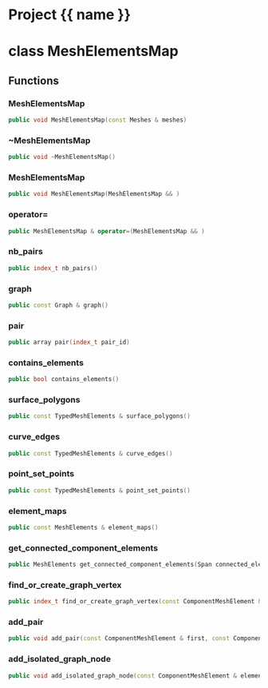 <script setup>
import {useRoute} from 'vitepress'
const {path} = useRoute()
const tokens = path.split('/')
const words = tokens[2].split('-');
for (let i = 0; i < words.length; i++) {
    words[i] = words[i].charAt(0).toUpperCase() + words[i].slice(1);
    words[i] = words[i].replace('geode', 'Geode')
}
const name = words.join('-');
</script>
# Project {{ name }}

# class MeshElementsMap


## Functions

### MeshElementsMap

```cpp
public void MeshElementsMap(const Meshes & meshes)
```


### ~MeshElementsMap

```cpp
public void ~MeshElementsMap()
```


### MeshElementsMap

```cpp
public void MeshElementsMap(MeshElementsMap && )
```


### operator=

```cpp
public MeshElementsMap & operator=(MeshElementsMap && )
```


### nb_pairs

```cpp
public index_t nb_pairs()
```


### graph

```cpp
public const Graph & graph()
```


### pair

```cpp
public array pair(index_t pair_id)
```


### contains_elements

```cpp
public bool contains_elements()
```


### surface_polygons

```cpp
public const TypedMeshElements & surface_polygons()
```


### curve_edges

```cpp
public const TypedMeshElements & curve_edges()
```


### point_set_points

```cpp
public const TypedMeshElements & point_set_points()
```


### element_maps

```cpp
public const MeshElements & element_maps()
```


### get_connected_component_elements

```cpp
public MeshElements get_connected_component_elements(Span connected_elements)
```


### find_or_create_graph_vertex

```cpp
public index_t find_or_create_graph_vertex(const ComponentMeshElement & cme)
```


### add_pair

```cpp
public void add_pair(const ComponentMeshElement & first, const ComponentMeshElement & second)
```


### add_isolated_graph_node

```cpp
public void add_isolated_graph_node(const ComponentMeshElement & element)
```




